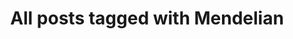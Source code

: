 ---
layout: tag
title: "All posts tagged with Mendelian"
permalink: /weblog/tags/mendelian/
taxonomy: Mendelian
---